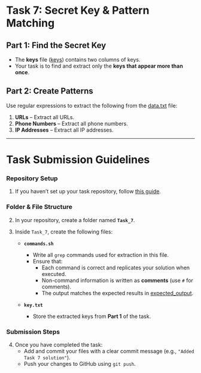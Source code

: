 # Task 7: Secret Key & Pattern Matching

## Part 1: Find the Secret Key  
- The **keys** file ([keys](keys)) contains two columns of keys.  
- Your task is to find and extract only the **keys that appear more than once**.

## Part 2: Create Patterns  
Use regular expressions to extract the following from the [data.txt](data.txt) file:  
1. **URLs** – Extract all URLs.  
2. **Phone Numbers** – Extract all phone numbers.  
3. **IP Addresses** – Extract all IP addresses.  

---

# Task Submission Guidelines  

### Repository Setup  
1. If you haven’t set up your task repository, follow [this guide](https://discord.com/channels/885136114275459102/892738283434541076/1314261230252462092).  

### Folder & File Structure  
2. In your repository, create a folder named **`Task_7`**.  

3. Inside `Task_7`, create the following files:  

   - **`commands.sh`**  
     - Write all `grep` commands used for extraction in this file.  
     - Ensure that:  
       - Each command is correct and replicates your solution when executed.  
       - Non-command information is written as **comments** (use `#` for comments).  
       - The output matches the expected results in [expected_output](expected_output.txt).  

   - **`key.txt`**  
     - Store the extracted keys from **Part 1** of the task.  

### Submission Steps  
4. Once you have completed the task:  
   - Add and commit your files with a clear commit message (e.g., `"Added Task 7 solution"`).  
   - Push your changes to GitHub using `git push`.  
